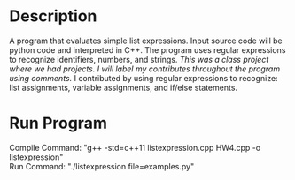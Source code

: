 # Description  
  
A program that evaluates simple list expressions. Input source code will be python code and interpreted in C++. The program uses regular expressions to recognize identifiers, numbers, and strings. *This was a class project where we had projects. I will label my contributes throughout the program using comments.* I contributed by using regular expressions to recognize: list assignments, variable assignments, and if/else statements.  

# Run Program  
Compile Command: "g++ -std=c++11 listexpression.cpp HW4.cpp -o listexpression"  
Run Command: "./listexpression file=examples.py"  
